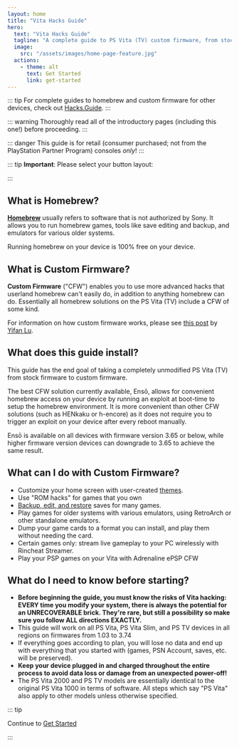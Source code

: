 ```yaml
---
layout: home
title: "Vita Hacks Guide"
hero:
  text: "Vita Hacks Guide"
  tagline: "A complete guide to PS Vita (TV) custom firmware, from stock to Ensō."
  image:
    src: "/assets/images/home-page-feature.jpg"
  actions:
    - theme: alt
      text: Get Started
      link: get-started
---
```


::: tip
For complete guides to homebrew and custom firmware for other devices, check out [Hacks.Guide](https://hacks.guide).
:::

::: warning
Thoroughly read all of the introductory pages (including this one!) before proceeding.
:::

::: danger
This guide is for retail (consumer purchased; not from the PlayStation Partner Program) consoles _only_!
:::

<!--::: tip
This guide is available in other languages!
Click the language button at the top right of the page to change the language.
Alternatively, click [here](https://crowdin.com/project/vita-guide) to help to keep these translations up to date.
:::-->

::: tip
**Important**: Please select your button layout: <BtnToggler />

:::

## What is Homebrew?

[**Homebrew**](https://en.wikipedia.org/wiki/List_of_homebrew_video_games) usually refers to software that is not authorized by Sony. It allows you to run homebrew games, tools like save editing and backup, and emulators for various older systems.

Running homebrew on your device is 100% free on your device.

## What is Custom Firmware?

**Custom Firmware** ("CFW") enables you to use more advanced hacks that userland homebrew can't easily do, in addition to anything homebrew can do. Essentially all homebrew solutions on the PS Vita (TV) include a CFW of some kind.

For information on how custom firmware works, please see [this post](https://yifan.lu/2017/07/31/henkaku-enso-bootloader-hack-for-vita/) by [Yifan Lu](https://twitter.com/yifanlu).

## What does this guide install?

This guide has the end goal of taking a completely unmodified PS Vita (TV) from stock firmware to custom firmware.

The best CFW solution currently available, Ensō, allows for convenient homebrew access on your device by running an exploit at boot-time to setup the homebrew environment. It is more convenient than other CFW solutions (such as HENkaku or h-encore) as it does not require you to trigger an exploit on your device after every reboot manually.

Ensō is available on all devices with firmware version 3.65 or below, while higher firmware version devices can downgrade to 3.65 to achieve the same result.

## What can I do with Custom Firmware?

+ Customize your home screen with user-created [themes](http://vstema.com/).
+ Use "ROM hacks" for games that you own
+ [Backup, edit, and restore](https://github.com/d3m3vilurr/vita-savemgr) saves for many games.
+ Play games for older systems with various emulators, using RetroArch or other standalone emulators.
+ Dump your game cards to a format you can install, and play them without needing the card.
+ Certain games only: stream live gameplay to your PC wirelessly with Rincheat Streamer.
+ Play your PSP games on your Vita with Adrenaline ePSP CFW

## What do I need to know before starting?

+ **Before beginning the guide, you must know the risks of Vita hacking: EVERY time you modify your system, there is always the potential for an UNRECOVERABLE brick. They're rare, but still a possibility so make sure you follow ALL directions EXACTLY.**
+ This guide will work on all PS Vita, PS Vita Slim, and PS TV devices in all regions on firmwares from 1.03 to 3.74
+ If everything goes according to plan, you will lose no data and end up with everything that you started with (games, PSN Account, saves, etc. will be preserved).
+ **Keep your device plugged in and charged throughout the entire process to avoid data loss or damage from an unexpected power-off!**
+ The PS Vita 2000 and PS TV models are essentially identical to the original PS Vita 1000 in terms of software. All steps which say "PS Vita" also apply to other models unless otherwise specified.

::: tip

Continue to [Get Started](get-started)

:::
